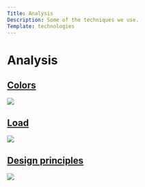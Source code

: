 ```yaml
---
Title: Analysis
Description: Some of the techniques we use.
Template: technologies
---
```


Analysis
=================

<div class="techno-box first-rap">
<a href="%base_url%?analysis/01_colors">
    <h2>Colors</h2>
    <img src="%base_url%/image/color.jpg">
</a>
</div>

<div class="techno-box second-rap">
<a href="%base_url%?analysis/02_load">
    <h2>Load</h2>
    <img src="%base_url%/image/loading.jpg">
</a>
</div>

<div class="techno-box third-rap">
<a href="%base_url%?analysis/03_design_priciples">
    <h2>Design principles</h2>
    <img src="%base_url%/assets/img/python.jpg">
</a>
</div>